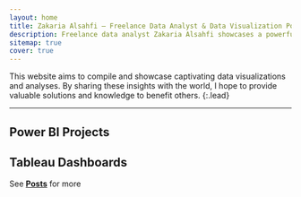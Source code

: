 ```yaml
---
layout: home
title: Zakaria Alsahfi – Freelance Data Analyst & Data Visualization Portfolio
description: Freelance data analyst Zakaria Alsahfi showcases a powerful data visualization portfolio with Python, Excel, and real-world dashboards solving analytical challenges.
sitemap: true
cover: true
---
```


This website aims to compile and showcase captivating data visualizations and analyses. 
By sharing these insights with the world, I hope to provide valuable solutions and knowledge to benefit others.
{:.lead}

---

## Power BI Projects
<!--powerbi-->

## Tableau Dashboards
<!--tableau-->

<!--posts-->

See **[Posts](/posts/)** for more
